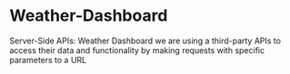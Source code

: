 # Weather-Dashboard
Server-Side APIs: Weather Dashboard we are using a third-party APIs to access their data and functionality by making requests with specific parameters to a URL
